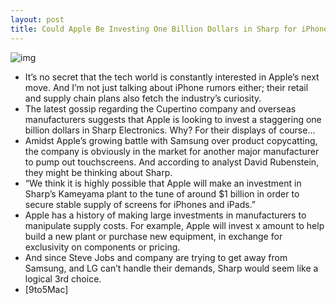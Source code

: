 ```yaml
---
layout: post
title: Could Apple Be Investing One Billion Dollars in Sharp for iPhone and iPad Displays?
---
```

![img](http://media.idownloadblog.com/wp-content/uploads/2011/08/steve-jobs-dr-evil.jpg)
* It’s no secret that the tech world is constantly interested in Apple’s next move. And I’m not just talking about iPhone rumors either; their retail and supply chain plans also fetch the industry’s curiosity.
* The latest gossip regarding the Cupertino company and overseas manufacturers suggests that Apple is looking to invest a staggering one billion dollars in Sharp Electronics. Why? For their displays of course…
* Amidst Apple’s growing battle with Samsung over product copycatting, the company is obviously in the market for another major manufacturer to pump out touchscreens. And according to analyst David Rubenstein, they might be thinking about Sharp.
* “We think it is highly possible that Apple will make an investment in Sharp’s Kameyama plant to the tune of around $1 billion in order to secure stable supply of screens for iPhones and iPads.”
* Apple has a history of making large investments in manufacturers to manipulate supply costs. For example, Apple will invest x amount to help build a new plant or purchase new equipment, in exchange for exclusivity on components or pricing.
* And since Steve Jobs and company are trying to get away from Samsung, and LG can’t handle their demands, Sharp would seem like a logical 3rd choice.
* [9to5Mac]

